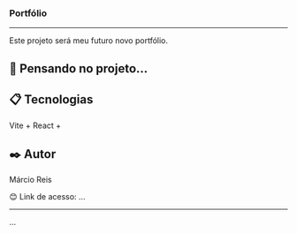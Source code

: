 ### Portfólio

---

Este projeto será meu futuro novo portfólio.

## 🚀 Pensando no projeto...

## 📋 Tecnologias
Vite + React + 

## ✒️ Autor
Márcio Reis

😊 Link de acesso: ...

---
...
